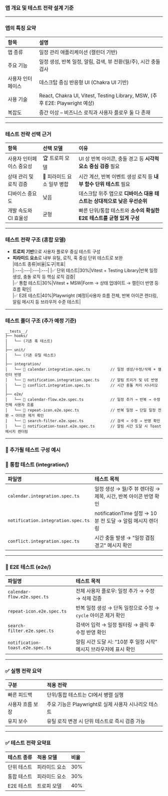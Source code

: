 ### 앱 개요 및 테스트 전략 설계 기준<br>  
---  
### **앱의 특징 요약**<br>  
|항목|설명|  
|:---|:---|
|앱 종류|일정 관리 애플리케이션 (캘린더 기반)|  
|주요 기능|일정 생성, 반복 일정, 알림, 검색, 뷰 전환(월/주), 시간 충돌 검사|  
|사용자 인터페이스|데스크탑 중심 반응형 UI (Chakra UI 기반)|  
|사용 기술|React, Chakra UI, Vitest, Testing Library, MSW, (추후 E2E: Playwright 예상)|  
|복잡도|중간 이상 – 비즈니스 로직과 사용자 플로우 둘 다 존재|  
---  
### **테스트 전략 선택 근거**<br>  
|항목|선택 모델|이유|  
|:---|:---|:---|
|사용자 인터페이스 중요성|🏆 트로피 모델|UI 상 반복 아이콘, 충돌 경고 등 **시각적 요소 중심 검증** 필요|  
|상태 관리 및 로직 검증|🔺 피라미드 요소 일부 병합|시간 계산, 반복 이벤트 생성 로직 등 **내부 함수 단위 테스트** 필요|  
|디바이스 중요도|낮음|데스크탑 위주 앱으로 **디바이스 대응 테스트는 상대적으로 낮은 우선순위**|  
|개발 속도와 CI 효율성|균형|빠른 단위/통합 테스트와 **소수의 확실한 E2E 테스트를 균형 있게 구성**|  
---  
### 테스트 전략 구조 (혼합 모델)<br>  
* **트로피 기반**으로 사용자 플로우 중심 테스트 구성  
* **피라미드 요소**로 내부 유틸, 로직, 훅 중심 단위 테스트로 보완  
|테스트 종류|비율|도구|목표|  
|:---|:---|:---|:---|
|✅ 단위 테스트|30%|Vitest + Testing Library|반복 일정 생성, 충돌 로직 등 핵심 로직 검증|  
|✅ 통합 테스트|30%|Vitest + MSW|Form → 상태 업데이트 → 캘린더 반영 등 흐름 확인|  
|✅ E2E 테스트|40%|Playwright (예정)|사용자 흐름 전체, 반복 아이콘 렌더링, 알림 메시지 등 브라우저 수준 테스트|  
---  
### 테스트 폴더 구조 (추가 예정 기준)<br>  
```plain text  
__tests__/
├── hooks/
│   └── (기존 훅 테스트)
│
├── unit/
│   └── (기존 유틸 테스트)
│
├── integration/
│   └── 🔹 calendar.integration.spec.ts         // 일정 생성/수정/삭제 + 캘린더 반영
│   └── 🔹 notification.integration.spec.ts     // 알림 트리거 및 UI 반영
│   └── 🔹 conflict.integration.spec.ts         // 시간 충돌 처리 시나리오
│
├── e2e/
│   └── 🔸 calendar-flow.e2e.spec.ts            // 일정 추가 → 반복 → 수정 전체 사용자 흐름
│   └── 🔸 repeat-icon.e2e.spec.ts              // 반복 일정 → 단일 일정 전환 → 아이콘 제거 확인
│   └── 🔸 search-filter.e2e.spec.ts            // 검색 → 수정 → 반영 확인
│   └── 🔸 notification-toast.e2e.spec.ts       // 알림 시간 도달 시 Toast 메시지 렌더링  
```  
---  
### 🧪 추가될 테스트 구성 예시<br>  
### 🔹 **통합 테스트 (integration/)**<br>  
|파일명|테스트 목적|  
|:---|:---|
|`calendar.integration.spec.ts`|일정 생성 → 월/주 뷰 렌더링 → 제목, 시간, 반복 아이콘 반영 확인|  
|`notification.integration.spec.ts`|notificationTime 설정 → 10분 전 도달 → 알림 메시지 렌더링|  
|`conflict.integration.spec.ts`|시간 충돌 발생 → "일정 겹침 경고" 메시지 확인|  
---  
### 🔸 **E2E 테스트 (e2e/)**<br>  
|파일명|테스트 목적|  
|:---|:---|
|`calendar-flow.e2e.spec.ts`|전체 사용자 플로우: 일정 추가 → 수정 → 삭제 검증|  
|`repeat-icon.e2e.spec.ts`|반복 일정 생성 → 단독 일정으로 수정 → `cycle` 아이콘 제거 확인|  
|`search-filter.e2e.spec.ts`|검색어 입력 → 일정 필터링 → 클릭 후 수정 반영 확인|  
|`notification-toast.e2e.spec.ts`|알림 시간 도달 시: “10분 후 일정 시작” 메시지 브라우저에 표시 확인|  
---  
### ✅ 실행 전략 요약<br>  
|구분|적용 전략|  
|:---|:---|
|빠른 피드백|단위/통합 테스트는 CI에서 병렬 실행|  
|사용자 흐름 보장|주요 기능은 Playwright로 실제 사용자 시나리오 테스트|  
|유지 보수|유틸 로직 변경 시 단위 테스트로 즉시 검증 가능|  
---  
### ✅ 테스트 전략 요약표<br>  
|테스트 종류|적용 모델|비율|  
|:---|:---|:---|
|단위 테스트|피라미드 요소|30%|  
|통합 테스트|피라미드 요소|30%|  
|E2E 테스트|트로피 모델|40%|  
